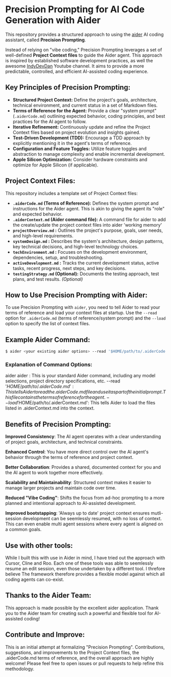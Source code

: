 # Precision Prompting for AI Code Generation with Aider

This repository provides a structured approach to using the [aider](https://github.com/paul-gauthier/aider) AI coding assistant, called **Precision Prompting**.

Instead of relying on "vibe coding," Precision Prompting leverages a set of well-defined **Project Context files** to guide the Aider agent. This approach is inspired by established software development practices, as well the awesome [IndyDevDan](https://www.youtube.com/@indydevdan) Youtube channel. It aims to provide a more predictable, controlled, and efficient AI-assisted coding experience.

## **Key Principles of Precision Prompting:**

*   **Structured Project Context:**  Define the project's goals, architecture, technical environment, and current status in a set of Markdown files.
*   **Terms of Reference for the Agent:** Provide a clear "system prompt" (`.aiderCode.md`) outlining expected behavior, coding principles, and best practices for the AI agent to follow.
*   **Iterative Refinement:**  Continuously update and refine the Project Context files based on project evolution and insights gained.
*   **Test-Driven Development (TDD):** Encourage a TDD approach by explicitly mentioning it in the agent's terms of reference.
*   **Configuration and Feature Toggles:** Utilize feature toggles and abstraction to manage complexity and enable incremental development.
*   **Apple Silicon Optimization:**  Consider hardware constraints and optimize for Apple Silicon (if applicable).

## **Project Context Files:**

This repository includes a template set of Project Context files:

*   **`.aiderCode.md` (Terms of Reference):**  Defines the system prompt and instructions for the Aider agent.  This is akin to giving the agent its "role" and expected behavior.
*   **`.aiderContext.md`  (Aider command file):** A command file for aider to add the create/update the project context files into aider 'working memory'
*   **`projectOverview.md` :**  Outlines the project's purpose, goals, user needs, and high-level requirements. 
*   **`systemDesign.md` :** Describes the system's architecture, design patterns, key technical decisions, and high-level technology choices. 
*   **`techEnvironment.md` :**  Focuses on the development environment, dependencies, setup, and troubleshooting. 
*   **`activeDevelopment.md` :** Tracks the current development status, active tasks, recent progress, next steps, and key decisions. 
*   **`testingStrategy.md` (Optional):**  Documents the testing approach, test plans, and test results. *(Optional)*

## **How to Use Precision Prompting with Aider:**

To use Precision Prompting with `aider`, you need to tell Aider to read your terms of reference and load your context files at startup.  Use the `--read` option for `.aiderCode.md` (terms of reference/system prompt) and the `--load` option to specify the list of context files.

## **Example Aider Command:**

```zsh
$ aider <your existing aider options> --read '$HOME/path/to/.aiderCode.md' --load '$HOME/path/to/.aiderContext.md'
```

### Explanation of Command Options:

aider aider <your existing aider options>: This is your standard Aider command, including any model selections, project directory specifications, etc.
--read '$HOME/path/to/.aiderCode.md': This tells Aider to read the .aiderCode.md file and use it as part of the initial prompt. This file contains the terms of reference for the agent.
--load '$HOME/path/to/.aiderContext.md': This tells Aider to load the files listed in .aiderContext.md into the context.

## Benefits of Precision Prompting:
**Improved Consistency**: The AI agent operates with a clear understanding of project goals, architecture, and technical constraints.

**Enhanced Control**: You have more direct control over the AI agent's behavior through the terms of reference and project context.

**Better Collaboration**: Provides a shared, documented context for you and the AI agent to work together more effectively.

**Scalability and Maintainability**: Structured context makes it easier to manage larger projects and maintain code over time.

**Reduced "Vibe Coding"**: Shifts the focus from ad-hoc prompting to a more planned and intentional approach to AI-assisted development.

**Improved bootstapping**: 'Always up to date' project context ensures mutli-session development can be seemlessly resumed, with no loss of context.  This can even enable multi agent sessions where every agent is aligned on a common goals.

## Use with other tools:
While I built this with use in Aider in mind, I have tried out the approach with Cursor, Cline and Roo.  Each one of these tools was able to seemlessly resume an edit session, even those undertaken by a different tool.  I threfore believe The framework therefore provides a flexible model against which all coding agents can co-exist.

## Thanks to the Aider Team:

This approach is made possible by the excellent aider application. Thank you to the Aider team for creating such a powerful and flexible tool for AI-assisted coding!

## Contribute and Improve:

This is an initial attempt at formalizing "Precision Prompting". Contributions, suggestions, and improvements to the Project Context files, the .aiderCode.md terms of reference, and the overall approach are highly welcome! Please feel free to open issues or pull requests to help refine this methodology.


